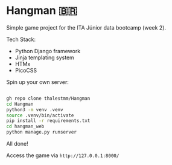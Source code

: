 # Hangman 🇧🇷

Simple game project for the ITA Júnior data bootcamp (week 2).

Tech Stack:
- Python Django framework
- Jinja templating system
- HTMx
- PicoCSS

Spin up your own server:
```bash

gh repo clone thalestmm/Hangman
cd Hangman
python3 -m venv .venv
source .venv/bin/activate
pip install -r requirements.txt
cd hangman_web
python manage.py runserver
```
All done!

Access the game via `http://127.0.0.1:8000/`